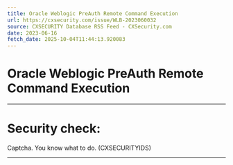 ```yaml
---
title: Oracle Weblogic PreAuth Remote Command Execution
url: https://cxsecurity.com/issue/WLB-2023060032
source: CXSECURITY Database RSS Feed - CXSecurity.com
date: 2023-06-16
fetch_date: 2025-10-04T11:44:13.920083
---
```


# Oracle Weblogic PreAuth Remote Command Execution

---

# Security check:

Captcha. You know what to do. (CXSECURITYIDS)

---
